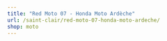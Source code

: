 ```yaml
---
title: "Red Moto 07 - Honda Moto Ardèche"
url: /saint-clair/red-moto-07-honda-moto-ardeche/
shop: moto
---
```

